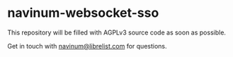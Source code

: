 navinum-websocket-sso
=====================

This repository will be filled with AGPLv3 source code as soon as possible.

Get in touch with navinum@librelist.com for questions.
